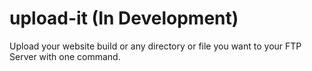 # upload-it (In Development)

Upload your website build or any directory or file you want to your FTP Server with one command.
